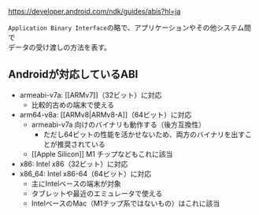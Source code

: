 https://developer.android.com/ndk/guides/abis?hl=ja

`Application Binary Interface`の略で、アプリケーションやその他システム間で  
データの受け渡しの方法を表す。

## Androidが対応しているABI
* armeabi-v7a: [[ARMv7]]（32ビット）に対応
	- 比較的古めの端末で使える
* arm64-v8a: [[ARMv8|ARMv8-A]]（64ビット）に対応
	- armeabi-v7a 向けのバイナリも動作する（後方互換性）
		- ただし64ビットの性能を活かせないため、両方のバイナリを出すことが推奨されている
	- [[Apple Silicon]] M1 チップなどもこれに該当
* x86: Intel x86（32ビット）に対応
* x86_64: Intel x86-64（64ビット）に対応
	- 主にIntelベースの端末が対象
	- タブレットや最近のエミュレータで使える
	- IntelベースのMac（M1チップ系ではないもの）はこれに該当